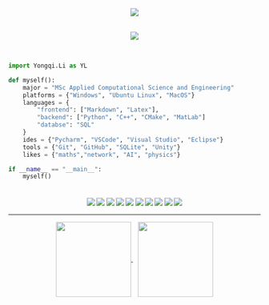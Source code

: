 <div align="center">
    <a href="https://github.com/acse-yl1922?tab=followers">
        <img src="https://img.shields.io/github/followers/acse-yl1922?colorA=1e1e28&colorB=bface6&logo=Github&style=for-the-badge" />
    </a>
    <br><br>
    <p align="center">
      <img src="https://profile-counter.glitch.me/acse-yl1922/count.svg" />
    </p>
</div><br>

<div style="width: 10px;"></div>

```Python
import Yongqi.Li as YL

def myself():
    major = "MSc Applied Computational Science and Engineering"
    platforms = {"Windows", "Ubuntu Linux", "MacOS"}
    languages = { 
        "frontend": ["Markdown", "Latex"],
        "backend": ["Python", "C++", "CMake", "MatLab"]
        "databse": "SQL"
    }
    ides = {"Pycharm", "VSCode", "Visual Studio", "Eclipse"}
    tools = {"Git", "GitHub", "SQLite", "Unity"}
    likes = {"maths","network", "AI", "physics"}

if __name__ == "__main__":
    myself()
    
``` 

<h4 align="center">
<img src="https://readme-components.vercel.app/api?component=logo&logo=python&text=false&animation=spin&fill=black&textfill=bface6&">
<img src="https://readme-components.vercel.app/api?component=logo&logo=cplusplus&text=false&animation=spin&fill=black&textfill=bface6&">
<img src="https://readme-components.vercel.app/api?component=logo&logo=latex&text=false&animation=spin&fill=black&textfill=bface6&">
<img src="https://readme-components.vercel.app/api?component=logo&logo=windows&text=false&animation=spin&fill=black&textfill=bface6&">
<img src="https://readme-components.vercel.app/api?component=logo&logo=apple&text=false&animation=spin&fill=black&textfill=bface6&">
<img src="https://readme-components.vercel.app/api?component=logo&logo=linux&text=false&animation=spin&fill=black&textfill=bface6&">
<img src="https://readme-components.vercel.app/api?component=logo&logo=pycharm&text=false&animation=spin&fill=black&textfill=bface6&">
<img src="https://readme-components.vercel.app/api?component=logo&logo=visualstudiocode&text=false&animation=spin&fill=black&textfill=bface6&">
<img src="https://readme-components.vercel.app/api?component=logo&logo=vim&text=false&animation=spin&fill=black&textfill=bface6&">
<img src="https://readme-components.vercel.app/api?component=logo&logo=unity&text=false&animation=spin&fill=black&textfill=bface6&">
    
    
<hr>

<p align="center">
  <a href="https://github.com/acse-yl1922">
    <img align="center"
         height="150em"
         src="https://github-readme-stats.vercel.app/api?username=acse-yl1922&show_icons=true&include_all_commits=true&count_private=true&theme=tokyonight&hide_border=true&bg_color=0D1117" />
  </a>
  &nbsp;&nbsp;
  <a href="https://github.com/KennardWang">
    <img align="center"
         height="150em"
         src="https://github-readme-stats.vercel.app/api/top-langs?username=acse-yl1922&show_icons=true&include_all_commits=true&count_private=true&theme=apprentice&hide_border=true&bg_color=0D1117&layout=compact"
    />
<!--   </a>
  &nbsp;&nbsp;
  <a href="https://github.com/KennardWang">
    <img align="center"
         height="150em"
         src="https://github-readme-streak-stats.herokuapp.com/?user=KennardWang&theme=black-ice&hide_border=true&stroke=0000&background=0D1117&ring=e05397&fire=e05397&currStreakLabel=e05397" />
  </a>
  &nbsp;&nbsp;
    <a href="https://github.com/KennardWang">
    <img align="center"
         height="150em"
         src="https://activity-graph.herokuapp.com/graph?username=KennardWang&custom_title=My%20Activity%20Graph!&hide_border=true&bg_color=0D1117&line=fff&point=fff&theme=github" />
  </a> -->
</p>



